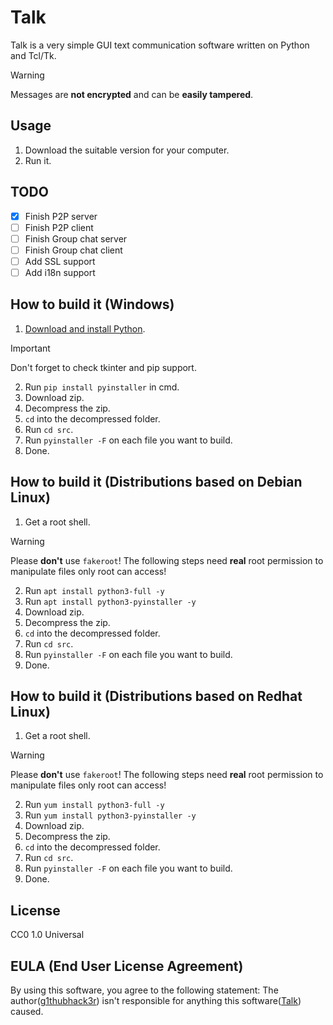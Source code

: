 # Talk
Talk is a very simple GUI text communication software written on Python and Tcl/Tk.
> [!WARNING]
> Messages are **not encrypted** and can be **easily tampered**.

## Usage
1. Download the suitable version for your computer.
2. Run it.

## TODO
- [x] Finish P2P server
- [ ] Finish P2P client
- [ ] Finish Group chat server
- [ ] Finish Group chat client
- [ ] Add SSL support
- [ ] Add i18n support

## How to build it (Windows)
1. [Download and install Python](https://www.python.org/downloads/windows/).
> [!IMPORTANT]
> Don't forget to check tkinter and pip support.

2. Run `pip install pyinstaller` in cmd.
3. Download zip.
4. Decompress the zip.
5. `cd` into the decompressed folder.
6. Run `cd src`.
7. Run `pyinstaller -F` on each file you want to build.
8. Done.

## How to build it (Distributions based on Debian Linux)
1. Get a root shell.
> [!WARNING]
> Please **don't** use `fakeroot`! The following steps need **real** root permission to manipulate files only root can access!

2. Run `apt install python3-full -y`
3. Run `apt install python3-pyinstaller -y`
4. Download zip.
5. Decompress the zip.
6. `cd` into the decompressed folder.
7. Run `cd src`.
8. Run `pyinstaller -F` on each file you want to build.
9. Done.

## How to build it (Distributions based on Redhat Linux)
1. Get a root shell.
> [!WARNING]
> Please **don't** use `fakeroot`! The following steps need **real** root permission to manipulate files only root can access!

2. Run `yum install python3-full -y`
3. Run `yum install python3-pyinstaller -y`
4. Download zip.
5. Decompress the zip.
6. `cd` into the decompressed folder.
7. Run `cd src`.
8. Run `pyinstaller -F` on each file you want to build.
9. Done.

## License
CC0 1.0 Universal

## EULA (End User License Agreement)
By using this software, you agree to the following statement:
The author([g1thubhack3r](https://github.com/g1thubhack3r)) isn't responsible for anything this software([Talk](https://github.com/g1thubhack3r/Talk)) caused.
